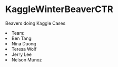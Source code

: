 KaggleWinterBeaverCTR
=====================
Beavers doing Kaggle Cases

<li>Team:</li>
<li>Ben Tang</li>
<li>Nina Duong</li>
<li>Teresa Wolf</li>
<li>Jerry Lee</li>
<li>Nelson Munoz</li>
